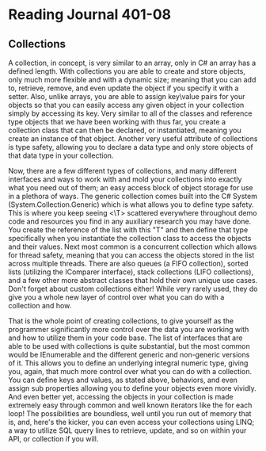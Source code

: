 # Reading Journal 401-08

## Collections

A collection, in concept, is very similar to an array, only in C# an array has a defined length.  With collections you are able to create and store objects, only much more flexible and with a dynamic size; meaning that you can add to, retrieve, remove, and even update the object if you specify it with a setter.  Also, unlike arrays, you are able to assign key\value pairs for your objects so that you can easily access any given object in your collection simply by accessing its key.  Very similar to all of the classes and reference type objects that we have been working with thus far, you create a collection class that can then be declared, or instantiated, meaning you create an instance of that object.  Another very useful attribute of collections is type safety, allowing you to declare a data type and only store objects of that data type in your collection.

Now, there are a few different types of collections, and many different interfaces and ways to work with and mold your collections into exactly what you need out of them; an easy access block of object storage for use in a plethora of ways.  The generic collection comes built into the C# System \(System.Collection.Generic\) which is what allows you to define type safety.  This is where you keep seeing \<\T\> scattered everywhere throughout demo code and resources you find in any auxiliary research you may have done.  You create the reference of the list with this "T" and then define that type specifically when you instantiate the collection class to access the objects and their values.  Next most common is a concurrent collection which allows for thread safety, meaning that you can access the objects stored in the list across multiple threads.  There are also queues \(a FIFO collection\), sorted lists \(utilizing the IComparer interface\), stack collections \(LIFO collections\), and a few other more abstract classes that hold their own unique use cases.  Don't forget about custom collections either! While very rarely used, they do give you a whole new layer of control over what you can do with a collection and how.

That is the whole point of creating collections, to give yourself as the programmer significantly more control over the data you are working with and how to utilize them in your code base.  The list of interfaces that are able to be used with collections is quite substantial, but the most common would be IEnumerable and the different generic and non-generic versions of it.  This allows you to define an underlying integral numeric type, giving you, again, that much more control over what you can do with a collection.  You can define keys and values, as stated above, behaviors, and even assign sub properties allowing you to define your objects even more vividly.  And even better yet, accessing the objects in your collection is made extremely easy through common and well known iterators like the for each loop!  The possibilities are boundless, well until you run out of memory that is, and, here's the kicker, you can even access your collections using LINQ; a way to utilize SQL query lines to retrieve, update, and so on within your API, or collection if you will. 